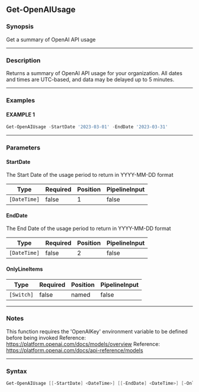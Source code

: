 Get-OpenAIUsage
---------------




### Synopsis
Get a summary of OpenAI API usage



---


### Description

Returns a summary of OpenAI API usage for your organization. All dates and times are UTC-based, and data may be delayed up to 5 minutes.



---


### Examples
#### EXAMPLE 1
```PowerShell
Get-OpenAIUsage -StartDate '2023-03-01' -EndDate '2023-03-31'
```



---


### Parameters
#### **StartDate**

The Start Date of the usage period to return in YYYY-MM-DD format






|Type        |Required|Position|PipelineInput|
|------------|--------|--------|-------------|
|`[DateTime]`|false   |1       |false        |



#### **EndDate**

The End Date of the usage period to return in YYYY-MM-DD format






|Type        |Required|Position|PipelineInput|
|------------|--------|--------|-------------|
|`[DateTime]`|false   |2       |false        |



#### **OnlyLineItems**




|Type      |Required|Position|PipelineInput|
|----------|--------|--------|-------------|
|`[Switch]`|false   |named   |false        |





---


### Notes
This function requires the 'OpenAIKey' environment variable to be defined before being invoked
Reference: https://platform.openai.com/docs/models/overview
Reference: https://platform.openai.com/docs/api-reference/models



---


### Syntax
```PowerShell
Get-OpenAIUsage [[-StartDate] <DateTime>] [[-EndDate] <DateTime>] [-OnlyLineItems] [<CommonParameters>]
```
